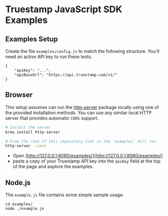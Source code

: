 # Truestamp JavaScript SDK Examples

## Examples Setup

Create the file `examples/config.js` to match the following structure. You'll need an active API key to run these tests.

```
{
    "apiKey": "...",
    "apiBaseUrl": "https://api.truestamp.com/v1/"
}
```

## Browser

This setup assumes can run the [http-server](https://github.com/http-party/http-server) package locally using one of the provided installation methods. You can use any similar local HTTP server that provides automatic `CORS` support.

```sh
# Install the server
brew install http-server

# From the root of this repository (not in the `examples` dir) run:
http-server --cors
```

- Open [http://127.0.0.1:8080/examples/](http://127.0.0.1:8080/examples/)
- paste a copy of your Truestamp API key into the `apiKey` field at the top of the page and explore the examples.

## Node.js

The `example.js` file contains some simple sample usage.

```
cd examples/
node ./example.js
```
